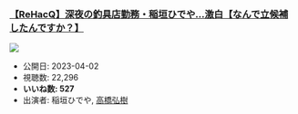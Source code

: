 ### [【ReHacQ】深夜の釣具店勤務・稲垣ひでや…激白【なんで立候補したんですか？】](https://www.youtube.com/watch?v=gD0RkPRF5Eo)
[![](https://img.youtube.com/vi/gD0RkPRF5Eo/sddefault.jpg)](https://www.youtube.com/watch?v=gD0RkPRF5Eo)
-   公開日: 2023-04-02
-   視聴数: 22,296
-   **いいね数: 527**
-   出演者: 稲垣ひでや, [高橋弘樹](/rehacq_fan/people/高橋弘樹 "wikilink")
